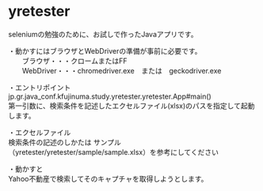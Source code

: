 # yretester

seleniumの勉強のために、お試しで作ったJavaアプリです。  
  
・動かすにはブラウザとWebDriverの準備が事前に必要です。  
　　ブラウザ・・・クロームまたはFF  
　　WebDriver・・・chromedriver.exe　または　geckodriver.exe  
  
・エントリポイント  
jp.gr.java_conf.kfujinuma.study.yretester.yretester.App#main()  
第一引数に、検索条件を記述したエクセルファイル(xlsx)のパスを指定して起動します。  
  
・エクセルファイル  
検索条件の記述のしかたは サンプル（yretester/yretester/sample/sample.xlsx）を参考にしてください  
  
・動かすと  
Yahoo不動産で検索してそのキャプチャを取得しようとします。  


